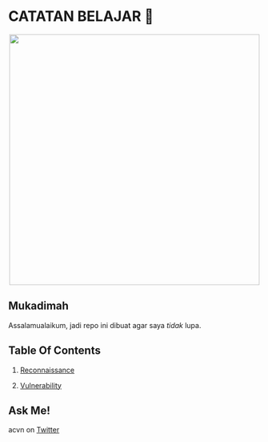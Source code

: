 # CATATAN BELAJAR :rocket:

<p align="center"><img src="https://user-images.githubusercontent.com/52058660/89849631-14093c80-dbb3-11ea-9e04-a67d5758b904.jpg" width="500"></p>

## Mukadimah
Assalamualaikum, jadi repo ini dibuat agar saya *tidak* lupa.

## Table Of Contents
1. [Reconnaissance](https://github.com/acvn/b3lajar/blob/master/tool.md)

2. [Vulnerability](https://github.com/acvn/b3lajar/blob/master/vuln)
   
## Ask Me!
acvn on [Twitter](https://twitter.com/aldi__satria)
